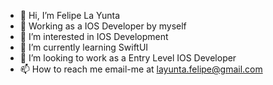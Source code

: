 - 👋 Hi, I’m Felipe La Yunta
- :mechanical_arm: Working as a IOS Developer by myself
- 👀 I’m interested in IOS Development
- 🌱 I’m currently learning SwiftUI
- 💞️ I’m looking to work as a Entry Level IOS Developer
- 📫 How to reach me email-me at layunta.felipe@gmail.com

<!---
layuntaFelipe/layuntaFelipe is a ✨ special ✨ repository because its `README.md` (this file) appears on your GitHub profile.
You can click the Preview link to take a look at your changes.
--->

